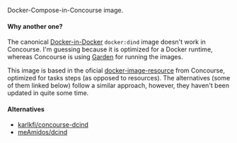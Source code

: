 Docker-Compose-in-Concourse image.

#### Why another one?

The canonical [Docker-in-Docker](https://github.com/docker-library/docker) `docker:dind` image doesn't
work in Concourse. I'm guessing because it is optimized for a Docker runtime, whereas Concourse
is using [Garden](https://github.com/cloudfoundry/garden) for running the images.

This image is based in the oficial [docker-image-resource](https://github.com/concourse/docker-image-resource)
from Concourse, optimized for tasks steps (as opposed to resources). The alternatives (some of them linked
below) follow a similar approach, however, they haven't been updated in quite some time.

#### Alternatives

- [karlkfi/concourse-dcind](https://github.com/karlkfi/concourse-dcind)
- [meAmidos/dcind](https://github.com/meAmidos/dcind)
